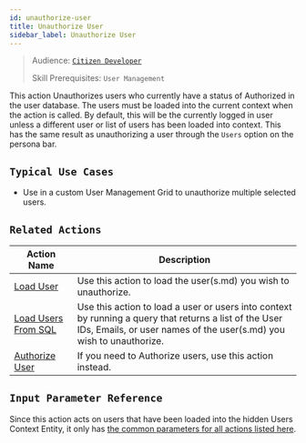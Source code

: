 ```yaml
---
id: unauthorize-user
title: Unauthorize User
sidebar_label: Unauthorize User
---
```


> Audience: [`Citizen Developer`](/audience.md#citizen-developers)
>
> Skill Prerequisites: `User Management`

This action Unauthorizes users who currently have a status of Authorized in the user database. The users must be loaded into the current context when the action is called. By default, this will be the currently logged in user unless a different user or list of users has been loaded into context. This has the same result as unauthorizing a user through the `Users` option on the persona bar.

## `Typical Use Cases`

- Use in a custom User Management Grid to unauthorize multiple selected users.

## `Related Actions`

| Action Name | Description |
| -- | -- |
| [Load User](/actions/load-user) | Use this action to load the user(s.md) you wish to unauthorize. |
| [Load Users From SQL](/actions/load-users-from-sql) | Use this action to load a user or users into context by running a query that returns a list of the User IDs, Emails, or user names of the user(s.md) you wish to unauthorize. |
| [Authorize User](/actions/authorize-user.md) | If you need to Authorize users, use this action instead. |

## `Input Parameter Reference`

Since this action acts on users that have been loaded into the hidden Users Context Entity, it only has [the common parameters for all actions listed here](/actions/common-parameters.md).
